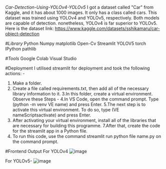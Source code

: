 *Car-Detection-Using-YOLOv4-YOLOv5*
I got a dataset called "Car" from Kaggle, and it has about 1000 images. It only has a class called cars. This dataset was trained using YOLOv4 and YOLOv5, respectively. Both models are capable of detection. nonetheless, YOLOv4 is far superior to YOLOv5. Here is the dataset link: https://www.kaggle.com/datasets/sshikamaru/car-object-detection


*#Library*
Python
Numpy
matplotlib
Open-Cv
Streamlit
YOLOV5
torch
IPython
pathlib



*#Tools*
Google Colab
Visual Studio



#Deployment
I utilised streamlit for deployment and took the following actions: -
1. Make a folder.
2. Create a file called requirements.txt, then add all of the necessary library information to it.
3.In this folder, create a virtual environment. Observe these Steps -
4.In VS Code, open the command prompt. Type (python -m venv VE name) and press Enter.
5.The next step is to activate this virtual environment. To do so, type (VE nameScriptsactivate) and press Enter.
6. After activating your virtual environment, install all of the libraries that are necessary for building this programme.
7.After that, create the code for the streamlit app in a Python file.
8. To run this code, use the command streamlit run python file name.py on the command prompt.



#Frontend Output
For YOLOv4
![image](https://user-images.githubusercontent.com/66713603/207277132-71ee13e2-bde7-4bc7-aa9f-577497e1d7ba.png)


For YOLOv5-
![image](https://user-images.githubusercontent.com/66713603/207277273-910c249e-c619-492b-8520-512bfd7bd1c8.png)
